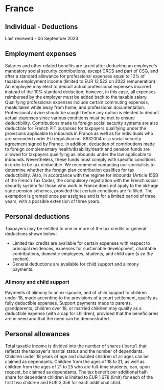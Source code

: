 # France
## Individual - Deductions
Last reviewed - 06 September 2023
## Employment expenses
Salaries and other related benefits are taxed after deducting an employee's mandatory social security contributions, except CRDS and part of CSG, and after a standard allowance for professional expenses equal to 10% of taxable employment income (limited to EUR 13,522 on 2022 remuneration). An employee may elect to deduct actual professional expenses incurred instead of the 10% standard deduction; however, in this case, all expenses reimbursed by the employer must be added back to the taxable salary.
Qualifying professional expenses include certain commuting expenses, meals taken while away from home, and professional documentation. Professional advice should be sought before any option is elected to deduct actual expenses since various conditions must be met to ensure deductibility.
Contributions made to foreign social security systems are also deductible for French PIT purposes for taxpayers qualifying under the provisions applicable to inbounds in France as well as for individuals who are seconded under EU regulation no. 8832004 or a social security agreement signed by France.
In addition, deduction of contributions made to foreign complementary health/disability/death and pension funds are allowed for taxpayers qualifying as inbounds under the law applicable to inbounds.
Nevertheless, these funds must comply with specific conditions in order to be tax deductible. We recommend contacting our specialists to determine whether the foreign plan contribution qualifies for tax deductibility.
Also, in accordance with the regime for inbounds (Article 155B of the French Tax Code), the compulsory registration with the French social security system for those who work in France does not apply to the old-age state pension schemes, provided that certain conditions are fulfilled. The exemption is granted once per assignee and is for a limited period of three years, with a possible extension of three years.
## Personal deductions
Taxpayers may be entitled to one or more of the tax credits or general deductions shown below:
  * Limited tax credits are available for certain expenses with respect to principal residences, expenses for sustainable development, charitable contributions, domestic employees, students, and child care (s _ee the section_).
  * General deductions are available for child support and alimony payments.


### Alimony and child support
Payments of alimony to an ex-spouse, and of child support to children under 18, made according to the provisions of a court settlement, qualify as fully deductible expenses.
Support payments made to parents, grandparents, children over 18, or married children may qualify as a deductible expense (with a cap for children), provided that the beneficiaries are in need and that the need can be demonstrated.
## Personal allowances
Total taxable income is divided into the number of shares (‘parts’) that reflects the taxpayer's marital status and the number of dependants. Children under 18 years of age and disabled children of all ages can be claimed as dependants.
Children from the ages of 18 to 21, as well as children from the ages of 21 to 25 who are full-time students, can, upon request, be claimed as dependants.
The tax benefit per additional half-share for dependent children is limited to EUR 1,678 (limit) for each of the first two children and EUR 3,356 for each additional child.
